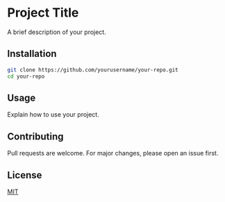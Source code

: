 # Project Title

A brief description of your project.

## Installation

```bash
git clone https://github.com/yourusername/your-repo.git
cd your-repo
```

## Usage

Explain how to use your project.

## Contributing

Pull requests are welcome. For major changes, please open an issue first.

## License

[MIT](LICENSE)